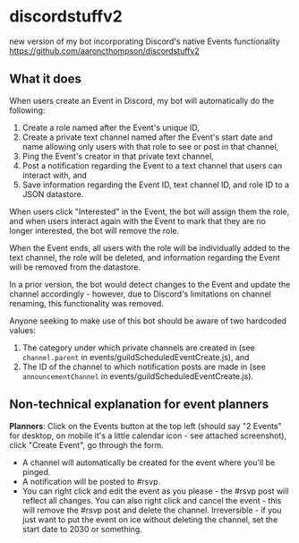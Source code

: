 # discordstuffv2
new version of my bot incorporating Discord's native Events functionality
https://github.com/aaroncthompson/discordstuffv2

## What it does
When users create an Event in Discord, my bot will automatically do the following:
1. Create a role named after the Event's unique ID,
2. Create a private text channel named after the Event's start date and name allowing only users with that role to see or post in that channel,
3. Ping the Event's creator in that private text channel,
4. Post a notification regarding the Event to a text channel that users can interact with, and
5. Save information regarding the Event ID, text channel ID, and role ID to a JSON datastore.

When users click "Interested" in the Event, the bot will assign them the role, and when users interact again with the Event to mark that they are no longer interested, the bot will remove the role.

When the Event ends, all users with the role will be individually added to the text channel, the role will be deleted, and information regarding the Event will be removed from the datastore.

In a prior version, the bot would detect changes to the Event and update the channel accordingly - however, due to Discord's limitations on channel renaming, this functionality was removed.

Anyone seeking to make use of this bot should be aware of two hardcoded values:
1. The category under which private channels are created in (see `channel.parent` in events/guildScheduledEventCreate.js), and
2. The ID of the channel to which notification posts are made in (see `announcementChannel` in events/guildScheduledEventCreate.js).

## Non-technical explanation for event planners
**Planners**: Click on the Events button at the top left (should say "2 Events" for desktop, on mobile it's a little calendar icon - see attached screenshot), click "Create Event", go through the form.
* A channel will automatically be created for the event where you'll be pinged.
* A notification will be posted to #⁠rsvp.
* You can right click and edit the event as you please - the ⁠#rsvp post will reflect all changes. You can also right click and cancel the event - this will remove the #⁠rsvp post and delete the channel. Irreversible - if you just want to put the event on ice without deleting the channel, set the start date to 2030 or something.
